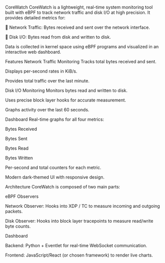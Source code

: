 CoreWatch
CoreWatch is a lightweight, real-time system monitoring tool built with eBPF to track network traffic and disk I/O at high precision.
It provides detailed metrics for:

📡 Network Traffic: Bytes received and sent over the network interface.

💾 Disk I/O: Bytes read from disk and written to disk.

Data is collected in kernel space using eBPF programs and visualized in an interactive web dashboard.

Features
Network Traffic Monitoring
Tracks total bytes received and sent.

Displays per-second rates in KiB/s.

Provides total traffic over the last minute.

Disk I/O Monitoring
Monitors bytes read and written to disk.

Uses precise block layer hooks for accurate measurement.

Graphs activity over the last 60 seconds.

Dashboard
Real-time graphs for all four metrics:

Bytes Received

Bytes Sent

Bytes Read

Bytes Written

Per-second and total counters for each metric.

Modern dark-themed UI with responsive design.

Architecture
CoreWatch is composed of two main parts:

eBPF Observers

Network Observer: Hooks into XDP / TC to measure incoming and outgoing packets.

Disk Observer: Hooks into block layer tracepoints to measure read/write byte counts.

Dashboard

Backend: Python + Eventlet for real-time WebSocket communication.

Frontend: JavaScript/React (or chosen framework) to render live charts.

